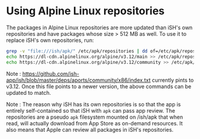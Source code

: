 # Using Alpine Linux repositories
The packages in Alpine Linux repositories are more updated than iSH's own repositories and have packages whose size > 512 MB as well. To use it to replace iSH's own repositories, run:
<!-- 3.13+ is not used due to missing seccomp(2) support -->
 ```sh
grep -v "file:///ish/apk/" /etc/apk/repositories | dd of=/etc/apk/repositories bs=4194304
echo https://dl-cdn.alpinelinux.org/alpine/v3.12/main >> /etc/apk/repositories
echo https://dl-cdn.alpinelinux.org/alpine/v3.12/community >> /etc/apk/repositories
```

Note : https://github.com/ish-app/ish/blob/master/deps/aports/community/x86/index.txt currently pints to v3.12. Once this file points to a newer version, the above commands can be updated to match.

Note : The reason why iSH has its own repositories is so that the app is entirely self-contained so that iSH with `apk` can pass app review. The repositories are a pseudo `apk` filesystem mounted on /ish/apk that when read, will actually download from App Store as on-demand resources. It also means that Apple can review all packages in iSH's repositories.